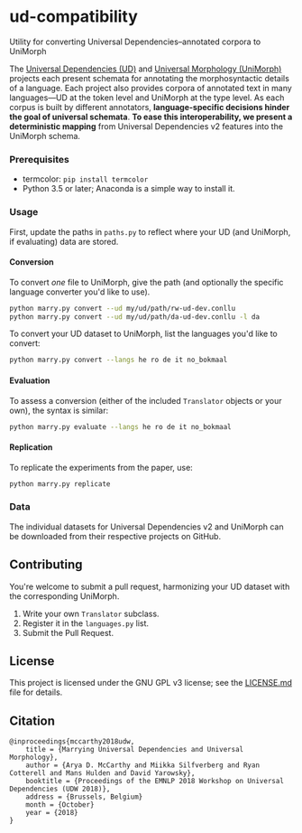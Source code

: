 # ud-compatibility
Utility for converting Universal Dependencies–annotated corpora to UniMorph


The [Universal Dependencies (UD)](http://universaldependencies.org) and [Universal Morphology (UniMorph)](https://unimorph.github.io) projects each present schemata for annotating the morphosyntactic details of a language.
Each project also provides corpora of annotated text in many languages—UD at the token level and UniMorph at the type level.
As each corpus is built by different annotators, **language-specific decisions hinder the goal of universal schemata**.
**To ease this interoperability, we present a deterministic mapping** from Universal Dependencies&nbsp;v2 features into the UniMorph schema.


### Prerequisites

- termcolor: `pip install termcolor`
- Python 3.5 or later; Anaconda is a simple way to install it.

### Usage

First, update the paths in `paths.py` to reflect where your UD (and UniMorph, if evaluating) data are stored.

#### Conversion

To convert *one* file to UniMorph, give the path (and optionally the specific language converter you'd like to use).

```bash
python marry.py convert --ud my/ud/path/rw-ud-dev.conllu
python marry.py convert --ud my/ud/path/da-ud-dev.conllu -l da

```

To convert your UD dataset to UniMorph, list the languages you'd like to convert:

```bash
python marry.py convert --langs he ro de it no_bokmaal 
```

#### Evaluation

To assess a conversion (either of the included `Translator` objects or your own), the syntax is similar:

```bash
python marry.py evaluate --langs he ro de it no_bokmaal 
```

#### Replication

To replicate the experiments from the paper, use:

```bash
python marry.py replicate 
```

### Data

The individual datasets for Universal Dependencies v2 and UniMorph can be downloaded from their respective projects on GitHub.

## Contributing

You're welcome to submit a pull request, harmonizing your UD dataset with the corresponding UniMorph. 

1. Write your own `Translator` subclass.
2. Register it in the `languages.py` list.
3. Submit the Pull Request.

## License

This project is licensed under the GNU GPL v3 license; see the [LICENSE.md](LICENSE.md) file for details.

## Citation

```
@inproceedings{mccarthy2018udw,
	title = {Marrying Universal Dependencies and Universal Morphology},
	author = {Arya D. McCarthy and Miikka Silfverberg and Ryan Cotterell and Mans Hulden and David Yarowsky},
	booktitle = {Proceedings of the EMNLP 2018 Workshop on Universal Dependencies (UDW 2018)},
	address = {Brussels, Belgium}
	month = {October}
	year = {2018}
}
```
